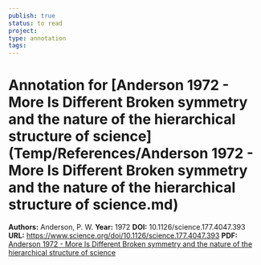 ```yaml
---
publish: true
status: to read
project:
type: annotation
tags:
---
```

# Annotation for [Anderson 1972 - More Is Different Broken symmetry and the nature of the hierarchical structure of science](Temp/References/Anderson 1972 - More Is Different Broken symmetry and the nature of the hierarchical structure of science.md)

**Authors:** Anderson, P. W.
**Year:** 1972
**DOI:** 10.1126/science.177.4047.393
**URL:** https://www.science.org/doi/10.1126/science.177.4047.393
**PDF:** [Anderson 1972 - More Is Different Broken symmetry and the nature of the hierarchical structure of science](Papers/PDFs/Anderson%201972%20-%20More%20Is%20Different%20Broken%20symmetry%20and%20the%20nature%20of%20the%20hierarchical%20structure%20of%20science.pdf)
